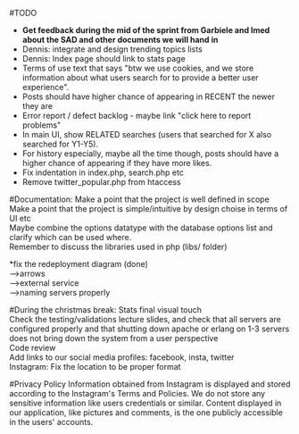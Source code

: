 #TODO

- <b>Get feedback during the mid of the sprint from Garbiele and Imed about the SAD and other documents we will hand in</b><br />
- Dennis: integrate and design trending topics lists<br />
- Dennis: Index page should link to stats page
- Terms of use text that says "btw we use cookies, and we store information about what users search for to provide a better user experience".<br />
- Posts should have higher chance of appearing in RECENT the newer they are<br />
- Error report / defect backlog - maybe link "click here to report problems"<br />
- In main UI, show RELATED searches (users that searched for X also searched for Y1-Y5).<br />
- For history especially, maybe all the time though, posts should have a higher chance of appearing if they have more likes.<br />
- Fix indentation in index.php, search.php etc
- Remove twitter_popular.php from htaccess

#Documentation:
Make a point that the project is well defined in scope<br />
Make a point that the project is simple/intuitive by design choise in terms of UI etc<br />
Maybe combine the options datatype with the database options list and clarify which can be used where.<br />
Remember to discuss the libraries used in php (libs/ folder)<br />

*fix the redeployment diagram (done)<br /> 
-->arrows<br /> 
-->external service<br />
-->naming servers properly <br />

#During the christmas break:
Stats final visual touch<br />
Check the testing/validations lecture slides, and check that all servers are configured properly and that shutting down apache or erlang on 1-3 servers does not bring down the system from a user perspective<br />
Code review <br/>
Add links to our social media profiles: facebook, insta, twitter<br />
Instagram: Fix the location to be proper format<br/>

#Privacy Policy
Information obtained from Instagram is displayed and stored according to the Instagram's Terms and Policies. We do not store any sensitive information like users credentials or similar. Content displayed in our application, like pictures and comments, is the one publicly accessible in the users' accounts.  



